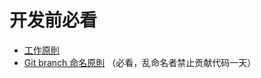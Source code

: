 
# 开发前必看

* [工作原則](https://github.com/xingrowth/fullstack-course/wiki/%E5%9C%98%E9%9A%8A%E5%B7%A5%E4%BD%9C%E5%8E%9F%E5%89%87)
* [Git branch 命名原則](https://github.com/xingrowth/fullstack-course/wiki/Git-branch-%E5%91%BD%E5%90%8D%E8%A6%8F%E5%89%87) （必看，乱命名者禁止贡献代码一天）
